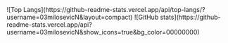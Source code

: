 <div style="display: flex; justify-content: space-between; align-items: center;">
  ![Top Langs](https://github-readme-stats.vercel.app/api/top-langs/?username=03milosevicN&layout=compact)
  ![GitHub stats](https://github-readme-stats.vercel.app/api?username=03milosevicN&show_icons=true&bg_color=00000000)
</div>
